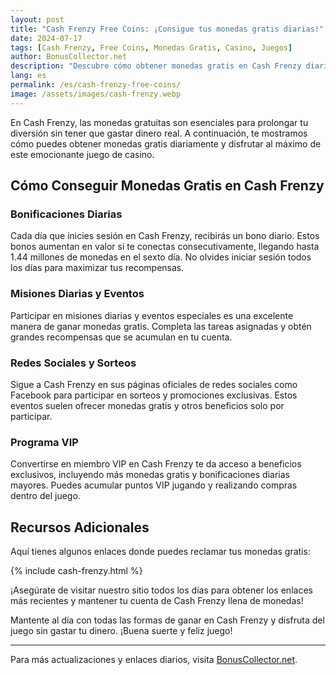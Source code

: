 ```yaml
---
layout: post
title: "Cash Frenzy Free Coins: ¡Consigue tus monedas gratis diarias!"
date: 2024-07-17
tags: [Cash Frenzy, Free Coins, Monedas Gratis, Casino, Juegos]
author: BonusCollector.net
description: "Descubre cómo obtener monedas gratis en Cash Frenzy diariamente y mantén el juego sin gastar tu dinero."
lang: es
permalink: /es/cash-frenzy-free-coins/
image: /assets/images/cash-frenzy.webp
---
```


En Cash Frenzy, las monedas gratuitas son esenciales para prolongar tu diversión sin tener que gastar dinero real. A continuación, te mostramos cómo puedes obtener monedas gratis diariamente y disfrutar al máximo de este emocionante juego de casino.

## Cómo Conseguir Monedas Gratis en Cash Frenzy

### Bonificaciones Diarias

Cada día que inicies sesión en Cash Frenzy, recibirás un bono diario. Estos bonos aumentan en valor si te conectas consecutivamente, llegando hasta 1.44 millones de monedas en el sexto día. No olvides iniciar sesión todos los días para maximizar tus recompensas.

### Misiones Diarias y Eventos

Participar en misiones diarias y eventos especiales es una excelente manera de ganar monedas gratis. Completa las tareas asignadas y obtén grandes recompensas que se acumulan en tu cuenta.

### Redes Sociales y Sorteos

Sigue a Cash Frenzy en sus páginas oficiales de redes sociales como Facebook para participar en sorteos y promociones exclusivas. Estos eventos suelen ofrecer monedas gratis y otros beneficios solo por participar.

### Programa VIP

Convertirse en miembro VIP en Cash Frenzy te da acceso a beneficios exclusivos, incluyendo más monedas gratis y bonificaciones diarias mayores. Puedes acumular puntos VIP jugando y realizando compras dentro del juego.

## Recursos Adicionales

Aquí tienes algunos enlaces donde puedes reclamar tus monedas gratis:

{% include cash-frenzy.html %}

¡Asegúrate de visitar nuestro sitio todos los días para obtener los enlaces más recientes y mantener tu cuenta de Cash Frenzy llena de monedas!

Mantente al día con todas las formas de ganar en Cash Frenzy y disfruta del juego sin gastar tu dinero. ¡Buena suerte y feliz juego!

---
Para más actualizaciones y enlaces diarios, visita [BonusCollector.net](https://bonuscollector.net).